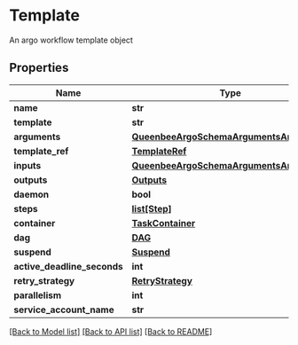 # Template

An argo workflow template object
## Properties
Name | Type | Description | Notes
------------ | ------------- | ------------- | -------------
**name** | **str** |  | [optional] 
**template** | **str** |  | [optional] 
**arguments** | [**QueenbeeArgoSchemaArgumentsArguments**](QueenbeeArgoSchemaArgumentsArguments.md) |  | [optional] 
**template_ref** | [**TemplateRef**](TemplateRef.md) |  | [optional] 
**inputs** | [**QueenbeeArgoSchemaArgumentsArguments**](QueenbeeArgoSchemaArgumentsArguments.md) |  | [optional] 
**outputs** | [**Outputs**](Outputs.md) |  | [optional] 
**daemon** | **bool** |  | [optional] 
**steps** | [**list[Step]**](Step.md) |  | [optional] 
**container** | [**TaskContainer**](TaskContainer.md) |  | [optional] 
**dag** | [**DAG**](DAG.md) |  | [optional] 
**suspend** | [**Suspend**](Suspend.md) |  | [optional] 
**active_deadline_seconds** | **int** |  | [optional] 
**retry_strategy** | [**RetryStrategy**](RetryStrategy.md) |  | [optional] 
**parallelism** | **int** |  | [optional] 
**service_account_name** | **str** |  | [optional] 

[[Back to Model list]](../README.md#documentation-for-models) [[Back to API list]](../README.md#documentation-for-api-endpoints) [[Back to README]](../README.md)


